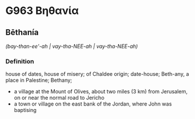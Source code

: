 # G963 Βηθανία

## Bēthanía

_(bay-than-ee'-ah | vay-tha-NEE-ah | vay-tha-NEE-ah)_

### Definition

house of dates, house of misery; of Chaldee origin; date-house; Beth-any, a place in Palestine; Bethany; 

- a village at the Mount of Olives, about two miles (3 km) from Jerusalem, on or near the normal road to Jericho
- a town or village on the east bank of the Jordan, where John was baptising
